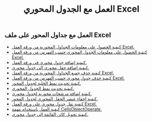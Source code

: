 ﻿---
title: العمل مع الجدول المحوري Excel
second_title: Aspose.Cells Cloud Documen
linktitle: جدول محوري
type: docs
url: /ar/pivottables/
aliases: [/working-with-pivot-tables/]
keywords: Working with pivot table on an Excel worksheet
description: كيفية عمل واجهات برمجة تطبيقات Cloud REST مع جدول محوري في ورقة عمل Excel. تدعم مجموعة أدوات تطوير البرامج (SDK) أنواعًا مختلفة من لغات التطوير، بما في ذلك Android وGo وNodeJS وRuby وSwift.
weight: 100
kwords: Excel، Office السحابة، REST API، جدول بيانات، PDF، CSV، Json، Markdown، جداول محورية
---
## العمل مع جداول المحور على ملف Excel

- [كيفية الحصول على معلومات الجداول المحورية من ورقة العمل Excel.](/cells/ar/pivot-tables/get-all/)
- [كيفية الحصول على معلومات الجدول المحوري حسب الفهرس من ورقة العمل Excel.](/cells/ar/pivot-tables/get/)
- [كيفية إضافة جدول محوري في ورقة العمل.](/cells/ar/pivot-tables/add/)
- [كيفية إضافة حقل محوري إلى جدول محوري.](/cells/ar/pivot-tables/add-pivot-field/)
- [كيفية حذف جميع الجداول المحورية من ورقة العمل Excel.](/cells/ar/pivot-tables/clear/)
- [كيفية حذف جدول محوري حسب الفهرس من ورقة العمل Excel.](/cells/ar/pivot-tables/delete/)
- [كيفية تحديث نمط الخلية لجدول المحور.](/cells/ar/pivot-tables/format/)
- [كيفية تحديث نمط الجدول المحوري.](/cells/ar/pivot-tables/format-all/)
- [كيفية إضافة مرشحات محورية لجدول محوري.](/cells/ar/pivot-tables/add-filters/)
- [كيفية إخفاء عنصر الحقل المحوري لجدول المحور.](/cells/ar/pivot-tables/hide-pivot-field-item/)
- [كيفية نقل جدول محوري على ورقة العمل Excel.](/cells/ar/pivot-tables/move/)
- [كيفية العمل باستخدام مهمة CellsObjectOperate.](/cells/ar/working-with-pivot-table-using-cellsobjectoperate-task/)
- [كيفية تحويل كائن القائمة إلى جدول محوري.](/cells/ar/pivot-tables/convert-table-to-pivottable/)
